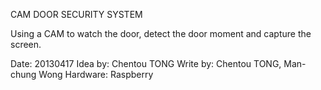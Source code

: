 CAM DOOR SECURITY SYSTEM

Using a CAM to watch the door, detect the door moment and capture the screen.

Date: 20130417
Idea by: Chentou TONG
Write by: Chentou TONG, Man-chung Wong
Hardware: Raspberry

